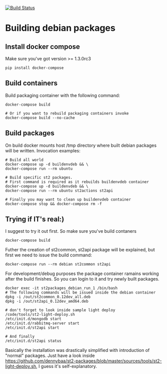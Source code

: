[![Build Status](http://drone.vos.io/api/badge/github.com/dennybaa/st2-packages/status.svg?branch=master)](http://drone.vos.io/github.com/dennybaa/st2-packages)

# Building debian packages

## Install docker compose

Make sure you've got version >= 1.3.0rc3
```
pip install docker-compose
```

## Build containers

Build packaging container with the following command:
```
docker-compose build

# Or if you want to rebuild packaging containers invoke
docker-compose build --no-cache
```

## Build packages

On build docker mounts host /tmp directory where built debian packages will be written. Invocation examples:
```
# Build all world
docker-compose up -d buildenvdeb && \
docker-compose run --rm ubuntu

# Build specific st2 packages.
# First command is required as it rebuilds buildenvdeb container
docker-compose up -d buildenvdeb && \
docker-compose run --rm ubuntu st2actions st2api

# Finally you may want to clean up buildenvdeb container
docker-compose stop && docker-compose rm -f
```

## Trying if IT's real:)
I suggest to try it out first. So make sure you've build contaners
```
docker-compose build
```

Futher the creation of st2common, st2api package will be explained, but first we need to issue the build command:

```
docker-compose run --rm debian st2common st2api 
```

For development/debug purposes the package container ramains working after the build finishes. So you can login to it and try newly built packages.


```
docker exec -it st2packages_debian_run_1 /bin/bash
# The following commands will be issued inside the debian container
dpkg -i /out/st2common_0.12dev_all.deb
dpkg -i /out/st2api_0.12dev_amd64.deb

# don't forget to look inside sample light deploy
/code/tools/st2-light-deploy.sh
/etc/init.d/mongodb start
/etc/init.d/rabbitmq-server start
/etc/init.d/st2api start

# And finally
/etc/init.d/st2api status
```

Basically the installation was drastically simplified with introduction of "normal" packages. Just have a look inside https://github.com/dennybaa/st2-packages/blob/master/sources/tools/st2-light-deploy.sh, I guess it's self-explanatory.
